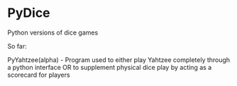 # PyDice
Python versions of dice games

So far:

PyYahtzee(alpha) - Program used to either play Yahtzee completely through a python interface
            OR to supplement physical dice play by acting as a scorecard for players

